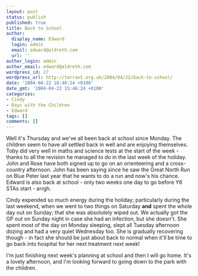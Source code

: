 ```yaml
---
layout: post
status: publish
published: true
title: Back to School
author:
  display_name: Edward
  login: admin
  email: edward@aldreth.com
  url: ''
author_login: admin
author_email: edward@aldreth.com
wordpress_id: 27
wordpress_url: http://tarrant.org.uk/2004/04/22/back-to-school/
date: '2004-04-22 16:46:24 +0100'
date_gmt: '2004-04-22 15:46:24 +0100'
categories:
- Cindy
- Days with the Children
- Edward
tags: []
comments: []
---
```

<p>Well it's Thursday and we've all been back at school since Monday.  The children seem to have all settled back in well and are enjoying themselves.   Toby did very well in maths and science tests at the start of the week - thanks to all the revision he managed to do in the last week of the holiday.  John and Rose have both signed up to go on an orienteering and a cross-country afternoon.  John has been saying since he saw the Great North Run on Blue Peter last year that he wants to do a run and now's his chance.  Edward is also back at school - only two weeks one day to go before Y6 STAs start - arrgh.</p>
<p>Cindy expended so much energy during the holiday; particularly during the last weekend, when we went to two things on Saturday <b>and</b> spent the whole day out on Sunday; that she was absolutely wiped out.  We actually got the GP out on Sunday night in case she had an infection, but she doesn't.  She spent most of the day on Monday sleeping, slept all Tuesday afternoon dozing and had a very quiet Wednesday too.  She is gradually recovering though - in fact she should be just about back to normal when it'll be time to go back into hospital for her next treatment next week!</p>
<p>I'm just finishing next week's planning at school and then I will go home.  It's a lovely afternoon, and I'm looking forward to going down to the park with the children.</p>
